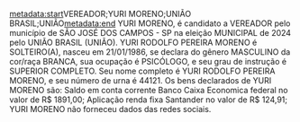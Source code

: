 <metadata:start>VEREADOR;YURI MORENO;UNIÃO BRASIL;UNIÃO<metadata:end>
YURI MORENO, é candidato a VEREADOR pelo município de SÃO JOSÉ DOS CAMPOS - SP na eleição MUNICIPAL de 2024 pelo UNIÃO BRASIL (UNIÃO). YURI RODOLFO PEREIRA MORENO é SOLTEIRO(A), nasceu em 21/01/1986, se declara do gênero MASCULINO da cor/raça BRANCA, sua ocupação é PSICÓLOGO, e seu grau de instrução é SUPERIOR COMPLETO. Seu nome completo é YURI RODOLFO PEREIRA MORENO, e seu número de urna é 44121.
Os bens declarados de YURI MORENO são: Saldo em conta corrente Banco Caixa Economica federal no valor de R$ 1891,00; Aplicação renda fixa Santander no valor de R$ 124,91; 
YURI MORENO não forneceu dados das redes sociais.